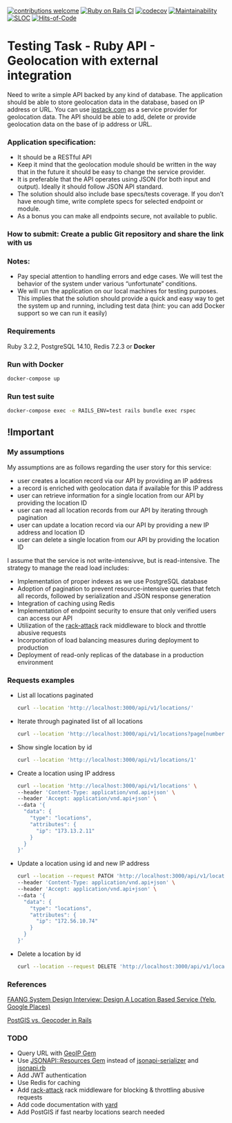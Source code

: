 [![contributions welcome](https://img.shields.io/badge/contributions-welcome-brightgreen.svg?style=flat)](https://github.com/artkirienko/geolocation-api-takehome-assignment/issues)
[![Ruby on Rails CI](https://github.com/artkirienko/geolocation-api-takehome-assignment/actions/workflows/rubyonrails.yml/badge.svg)](https://github.com/artkirienko/geolocation-api-takehome-assignment/actions/workflows/rubyonrails.yml)
[![codecov](https://codecov.io/gh/artkirienko/geolocation-api-takehome-assignment/branch/main/graph/badge.svg)](https://codecov.io/gh/artkirienko/geolocation-api-takehome-assignment)
[![Maintainability](https://api.codeclimate.com/v1/badges/dd4afc9ff1e4fd70f753/maintainability)](https://codeclimate.com/github/artkirienko/geolocation-api-takehome-assignment/maintainability)
[![SLOC](https://sloc.xyz/github/artkirienko/geolocation-api-takehome-assignment)](https://en.wikipedia.org/wiki/Source_lines_of_code)
[![Hits-of-Code](https://hitsofcode.com/github/artkirienko/geolocation-api-takehome-assignment?branch=main)](https://hitsofcode.com/github/artkirienko/geolocation-api-takehome-assignment/view?branch=main)

# Testing Task - Ruby API - Geolocation with external integration

Need to write a simple API backed by any kind of database. The application should be able to store geolocation data in the database, based on IP address or URL. You can use [ipstack.com](https://ipstack.com/) as a service provider for geolocation data. The API should be able to add, delete or provide geolocation data on the base of ip address or URL.

### Application specification:

- It should be a RESTful API
- Keep it mind that the geolocation module should be written in the way that in the future it should be easy to change the service provider.
- It is preferable that the API operates using JSON (for both input and output). Ideally it should follow JSON API standard.
- The solution should also include base specs/tests coverage. If you don’t have enough time, write complete specs for selected endpoint or module.
- As a bonus you can make all endpoints secure, not available to public.

### How to submit: Create a public Git repository and share the link with us

### Notes:

- Pay special attention to handling errors and edge cases. We will test the behavior of the system under various “unfortunate” conditions.
- We will run the application on our local machines for testing purposes. This implies that the solution should provide a quick and easy way to get the system up and running, including test data (hint: you can add Docker support so we can run it easily)

### Requirements

Ruby 3.2.2, PostgreSQL 14.10, Redis 7.2.3 or **Docker**

### Run with Docker

```bash
docker-compose up
```

### Run test suite

```bash
docker-compose exec -e RAILS_ENV=test rails bundle exec rspec
```

## !Important

### My assumptions

My assumptions are as follows regarding the user story for this service:

- user creates a location record via our API by providing an IP address
- a record is enriched with geolocation data if available for this IP address
- user can retrieve information for a single location from our API by providing the location ID
- user can read all location records from our API by iterating through pagination
- user can update a location record via our API by providing a new IP address and location ID
- user can delete a single location from our API by providing the location ID

I assume that the service is not write-intensivve, but is read-intensive. The strategy to manage the read load includes:

- Implementation of proper indexes as we use PostgreSQL database
- Adoption of pagination to prevent resource-intensive queries that fetch all records, followed by serialization and JSON response generation
- Integration of caching using Redis
- Implementation of endpoint security to ensure that only verified users can access our API
- Utilization of the [rack-attack](https://github.com/rack/rack-attack) rack middleware to block and throttle abusive requests
- Incorporation of load balancing measures during deployment to production
- Deployment of read-only replicas of the database in a production environment

### Requests examples

- List all locations paginated
  ```bash
  curl --location 'http://localhost:3000/api/v1/locations/'
  ```
- Iterate through paginated list of all locations
  ```bash
  curl --location 'http://localhost:3000/api/v1/locations?page[number]=2'
  ```
- Show single location by id
  ```bash
  curl --location 'http://localhost:3000/api/v1/locations/1'
  ```
- Create a location using IP address
  ```bash
  curl --location 'http://localhost:3000/api/v1/locations' \
  --header 'Content-Type: application/vnd.api+json' \
  --header 'Accept: application/vnd.api+json' \
  --data '{
    "data": {
      "type": "locations",
      "attributes": {
        "ip": "173.13.2.11"
      }
    }
  }'
  ```
- Update a location using id and new IP address
  ```bash
  curl --location --request PATCH 'http://localhost:3000/api/v1/locations/5' \
  --header 'Content-Type: application/vnd.api+json' \
  --header 'Accept: application/vnd.api+json' \
  --data '{
    "data": {
      "type": "locations",
      "attributes": {
        "ip": "172.56.10.74"
      }
    }
  }'
  ```
- Delete a location by id
  ```bash
  curl --location --request DELETE 'http://localhost:3000/api/v1/locations/7'
  ```

### References

[FAANG System Design Interview: Design A Location Based Service (Yelp, Google Places)](https://www.youtube.com/watch?v=M4lR_Va97cQ)

[PostGIS vs. Geocoder in Rails](https://pganalyze.com/blog/postgis-rails-geocoder)

### TODO

- Query URL with [GeoIP Gem](https://github.com/cjheath/geoip)
- Use [JSONAPI::Resources Gem](https://jsonapi-resources.com/) instead of [jsonapi-serializer](https://github.com/jsonapi-serializer/jsonapi-serializer) and [jsonapi.rb](https://github.com/stas/jsonapi.rb)
- Add JWT authentication
- Use Redis for caching
- Add [rack-attack](https://github.com/rack/rack-attack) rack middleware for blocking & throttling abusive requests
- Add code documentation with [yard](https://github.com/lsegal/yard)
- Add PostGIS if fast nearby locations search needed
